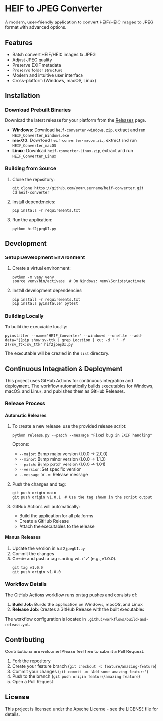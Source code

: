 # HEIF to JPEG Converter

A modern, user-friendly application to convert HEIF/HEIC images to JPEG format with advanced options.

## Features

- Batch convert HEIF/HEIC images to JPEG
- Adjust JPEG quality
- Preserve EXIF metadata
- Preserve folder structure
- Modern and intuitive user interface
- Cross-platform (Windows, macOS, Linux)

## Installation

### Download Prebuilt Binaries

Download the latest release for your platform from the [Releases](https://github.com/Panchajanya1999/heif2jpeg/releases) page.

- **Windows**: Download `heif-converter-windows.zip`, extract and run `HEIF_Converter_Windows.exe`
- **macOS**: Download `heif-converter-macos.zip`, extract and run `HEIF_Converter_macOS`
- **Linux**: Download `heif-converter-linux.zip`, extract and run `HEIF_Converter_Linux`

### Building from Source

1. Clone the repository:
   ```
   git clone https://github.com/yourusername/heif-converter.git
   cd heif-converter
   ```

2. Install dependencies:
   ```
   pip install -r requirements.txt
   ```

3. Run the application:
   ```
   python hif2jpegUI.py
   ```

## Development

### Setup Development Environment

1. Create a virtual environment:
   ```
   python -m venv venv
   source venv/bin/activate  # On Windows: venv\Scripts\activate
   ```

2. Install development dependencies:
   ```
   pip install -r requirements.txt
   pip install pyinstaller pytest
   ```

### Building Locally

To build the executable locally:

```
pyinstaller --name="HEIF_Converter" --windowed --onefile --add-data="$(pip show sv-ttk | grep Location | cut -d ' ' -f 2)/sv_ttk:sv_ttk" hif2jpegUI.py
```

The executable will be created in the `dist` directory.

## Continuous Integration & Deployment

This project uses GitHub Actions for continuous integration and deployment. The workflow automatically builds executables for Windows, macOS, and Linux, and publishes them as GitHub Releases.

### Release Process

#### Automatic Releases

1. To create a new release, use the provided release script:
   ```
   python release.py --patch --message "Fixed bug in EXIF handling"
   ```

   Options:
   - `--major`: Bump major version (1.0.0 → 2.0.0)
   - `--minor`: Bump minor version (1.0.0 → 1.1.0)
   - `--patch`: Bump patch version (1.0.0 → 1.0.1)
   - `--version`: Set specific version
   - `--message` or `-m`: Release message

2. Push the changes and tag:
   ```
   git push origin main
   git push origin v1.0.1  # Use the tag shown in the script output
   ```

3. GitHub Actions will automatically:
   - Build the application for all platforms
   - Create a GitHub Release
   - Attach the executables to the release

#### Manual Releases

1. Update the version in `hif2jpegUI.py`
2. Commit the changes
3. Create and push a tag starting with 'v' (e.g., v1.0.0):
   ```
   git tag v1.0.0
   git push origin v1.0.0
   ```

### Workflow Details

The GitHub Actions workflow runs on tag pushes and consists of:

1. **Build Job**: Builds the application on Windows, macOS, and Linux
2. **Release Job**: Creates a GitHub Release with the built executables

The workflow configuration is located in `.github/workflows/build-and-release.yml`.

## Contributing

Contributions are welcome! Please feel free to submit a Pull Request.

1. Fork the repository
2. Create your feature branch (`git checkout -b feature/amazing-feature`)
3. Commit your changes (`git commit -m 'Add some amazing feature'`)
4. Push to the branch (`git push origin feature/amazing-feature`)
5. Open a Pull Request

## License

This project is licensed under the Apache License - see the LICENSE file for details.
